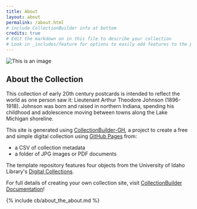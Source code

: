 ```yaml
---
title: About
layout: about
permalink: /about.html
# include CollectionBuilder info at bottom
credits: true
# Edit the markdown on in this file to describe your collection
# Look in _includes/feature for options to easily add features to the page
---
```

<p align="center">
  
![This is an image](https://images.findagrave.com/photos/2020/298/25592159_4ae9495c-b830-47be-85f6-524b401c36cf.jpeg)
  
</p>

## About the Collection

This collection of early 20th century postcards is intended to reflect the world as one person saw it: Lieutenant Arthur Theodore Johnson (1896-1918). Johnson was born and raised in northern Indiana, spending his childhood and adolescence moving between towns along the Lake Michigan shoreline.

This site is generated using [CollectionBuilder-GH](https://collectionbuilding.github.io/gh/), a project to create a free and simple digital collection using [GitHub Pages](https://pages.github.com/) from: 

- a CSV of collection metadata
- a folder of JPG images or PDF documents

The template repository features four objects from the University of Idaho Library's [Digital Collections](https://www.lib.uidaho.edu/digital). 

For full details of creating your own collection site, visit [CollectionBuilder Documentation](https://collectionbuilder.github.io/cb-docs/)!

<!-- IMPORTANT!!! DELETE this comment and the include below when you are finished editing this page for your collection. The include below introduces about page features. They will show up on your collection's about page until you delete it.  -->
{% include cb/about_the_about.md %} 
